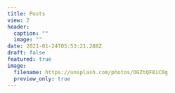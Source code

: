 ```yaml
---
title: Posts
view: 2
header:
  caption: ""
  image: ""
date: 2021-01-24T05:53:21.288Z
draft: false
featured: true
image:
  filename: https://unsplash.com/photos/OGZtQF8iC0g
  preview_only: true
---
```

 
